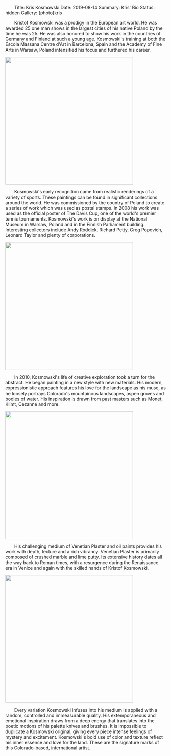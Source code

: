 Title: Kris Kosmowski
Date: 2019-08-14
Summary: Kris' Bio
Status: hidden
Gallery: {photo}kris
<style> p { text-indent: 2em; } p > img { margin-left: -2em } #foots { padding-bottom: 1em }</style>

Kristof Kosmowski was a prodigy in the European art world. He was awarded 25 one man shows in the largest cities of his native Poland by the time he was 25. He was also honored to show his work in the countries of Germany and Finland at such a young age. Kosmowski's training at both the Escola Massana Centre d'Art in Barcelona, Spain and the Academy of Fine Arts in Warsaw, Poland intensified his focus and furthered his career.

<!--![]({photo}/kris/buffalo.jpg)-->
<img src="/photos/kris/buffalo.jpg" width="400">

Kosmowski's early recognition came from realistic renderings of a variety of sports. These paintings can be found in significant collections around the world. He was commissioned by the country of Poland to create a series of work which was used as postal stamps. In 2008 his work was used as the official poster of The Davis Cup, one of the world's premier tennis tournaments. Kosmowski's work is on display at the National Museum in Warsaw, Poland and in the Finnish Parliament building. Interesting collectors include Andy Roddick, Richard Petty, Greg Popovich, Leonard Taylor and plenty of corporations.

<!--![]({photo}kris/landscape1.jpg)-->
<img src="/photos/kris/landscape1.jpg" width="400">

In 2010, Kosmowski's life of creative exploration took a turn for the abstract. He began painting in a new style with new materials. His modern, expressionistic approach features his love for the landscape as his muse, as he loosely portrays Colorado's mountainous landscapes, aspen groves and bodies of water. His inspiration is drawn from past masters such as Monet, Klimt, Cezanne and more.

<!--![]({photo}kris/drummer2.jpg)-->
<img src="/photos/kris/drummer2.jpg" width="400">

His challenging medium of Venetian Plaster and oil paints provides his work with depth, texture and a rich vibrancy. Venetian Plaster is primarily composed of crushed marble and lime putty. Its extensive history dates all the way back to Roman times, with a resurgence during the Renaissance era in Venice and again with the skilled hands of Kristof Kosmowski.

<!--![]({photo}kris/indian.jpg)-->
<img src="/photos/kris/indian.jpg" width="400">

Every variation Kosmowski infuses into his medium is applied with a random, controlled and immeasurable quality. His extemporaneous and emotional inspiration draws from a deep energy that translates into the poetic motions of his palette knives and brushes. It is impossible to duplicate a Kosmowski original, giving every piece intense feelings of mystery and excitement. Kosmowski's bold use of color and texture reflect his inner essence and love for the land. These are the signature marks of this Colorado-based, international artist.
